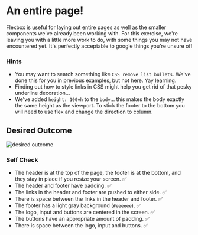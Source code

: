 # An entire page!

Flexbox is useful for laying out entire pages as well as the smaller components we've already been working with. For this exercise, we're leaving you with a little more work to do, with some things you may not have encountered yet. It's perfectly acceptable to google things you're unsure of!

### Hints
- You may want to search something like `CSS remove list bullets`.  We've done this for you in previous examples, but not here. Yay learning.
- Finding out how to style links in CSS might help you get rid of that pesky underline decoration...
- We've added `height: 100vh` to the `body`... this makes the body exactly the same height as the viewport. To stick the footer to the bottom you will need to use flex and change the direction to column.

## Desired Outcome
![desired outcome](./desired-outcome.png)

### Self Check

- The header is at the top of the page, the footer is at the bottom, and they stay in place if you resize your screen. :white_check_mark:
- The header and footer have padding. :white_check_mark:
- The links in the header and footer are pushed to either side. :white_check_mark:
- There is space between the links in the header and footer. :white_check_mark:
- The footer has a light gray background (`#eeeeee`). :white_check_mark:
- The logo, input and buttons are centered in the screen. :white_check_mark:
- The buttons have an appropriate amount of padding. :white_check_mark:
- There is space between the logo, input and buttons. :white_check_mark:
